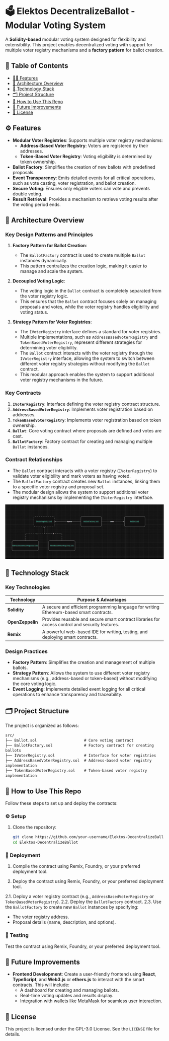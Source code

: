 # 🗳️ Elektos DecentralizeBallot - Modular Voting System

A **Solidity-based** modular voting system designed for flexibility and extensibility. This project enables decentralized voting with support for multiple voter registry mechanisms and a **factory pattern** for ballot creation.

## 📑 Table of Contents
- [🧑‍💻 Features](#️-features)
- [📐 Architecture Overview](#️-architecture-overview)
- [🎨 Technology Stack](#-technology-stack)
- [🗂️ Project Structure](#-project-structure)
- [📖 How to Use This Repo](#-how-to-use-this-repo)
- [🔮 Future Improvements](#-future-improvements)
- [📜 License](#-license)

## ⚙️ Features
- **Modular Voter Registries**: Supports multiple voter registry mechanisms:
  - **Address-Based Voter Registry**: Voters are registered by their addresses.
  - **Token-Based Voter Registry**: Voting eligibility is determined by token ownership.
- **Ballot Factory**: Simplifies the creation of new ballots with predefined proposals.
- **Event Transparency**: Emits detailed events for all critical operations, such as vote casting, voter registration, and ballot creation.
- **Secure Voting**: Ensures only eligible voters can vote and prevents double voting.
- **Result Retrieval**: Provides a mechanism to retrieve voting results after the voting period ends.

## 📐 Architecture Overview

### Key Design Patterns and Principles
1. **Factory Pattern for Ballot Creation**:
   - The `BallotFactory` contract is used to create multiple `Ballot` instances dynamically.
   - This pattern centralizes the creation logic, making it easier to manage and scale the system.

2. **Decoupled Voting Logic**:
   - The voting logic in the `Ballot` contract is completely separated from the voter registry logic.
   - This ensures that the `Ballot` contract focuses solely on managing proposals and votes, while the voter registry handles eligibility and voting status.

3. **Strategy Pattern for Voter Registries**:
   - The `IVoterRegistry` interface defines a standard for voter registries.
   - Multiple implementations, such as `AddressBasedVoterRegistry` and `TokenBasedVoterRegistry`, represent different strategies for determining voter eligibility.
   - The `Ballot` contract interacts with the voter registry through the `IVoterRegistry` interface, allowing the system to switch between different voter registry strategies without modifying the `Ballot` contract.
   - This modular approach enables the system to support additional voter registry mechanisms in the future.

### Key Contracts
1. **`IVoterRegistry`**: Interface defining the voter registry contract structure.
2. **`AddressBasedVoterRegistry`**: Implements voter registration based on addresses.
3. **`TokenBasedVoterRegistry`**: Implements voter registration based on token ownership.
4. **`Ballot`**: Core voting contract where proposals are defined and votes are cast.
5. **`BallotFactory`**: Factory contract for creating and managing multiple `Ballot` instances.

### Contract Relationships
- The `Ballot` contract interacts with a voter registry (`IVoterRegistry`) to validate voter eligibility and mark voters as having voted.
- The `BallotFactory` contract creates new `Ballot` instances, linking them to a specific voter registry and proposal set.
- The modular design allows the system to support additional voter registry mechanisms by implementing the `IVoterRegistry` interface.

![Architecture Diagram](/docs/Elektos-DecetralizeBallots.png)

## 🎨 Technology Stack

### Key Technologies
| Technology       | Purpose & Advantages                                                                                     |
|------------------|----------------------------------------------------------------------------------------------------------|
| **Solidity**     | A secure and efficient programming language for writing Ethereum-based smart contracts.                  |
| **OpenZeppelin** | Provides reusable and secure smart contract libraries for access control and security features.          |
| **Remix**        | A powerful web-based IDE for writing, testing, and deploying smart contracts.                            |

### Design Practices
- **Factory Pattern**: Simplifies the creation and management of multiple ballots.
- **Strategy Pattern**: Allows the system to use different voter registry mechanisms (e.g., address-based or token-based) without modifying the core voting logic.
- **Event Logging**: Implements detailed event logging for all critical operations to enhance transparency and traceability.

## 🗂️ Project Structure

The project is organized as follows:

```
src/
├── Ballot.sol                     # Core voting contract
├── BallotFactory.sol              # Factory contract for creating ballots
├── IVoterRegistry.sol             # Interface for voter registries
├── AddressBasedVoterRegistry.sol  # Address-based voter registry implementation
├── TokenBasedVoterRegistry.sol    # Token-based voter registry implementation
```

## 📖 How to Use This Repo

Follow these steps to set up and deploy the contracts:

### ⚙️ Setup

1. Clone the repository:
   ```sh
   git clone https://github.com/your-username/Elektos-DecentralizeBallot.git
   cd Elektos-DecentralizeBallot
   ```

### 🚀 Deployment

1. Compile the contract using Remix, Foundry, or your preferred deployment tool.

2. Deploy the contract using Remix, Foundry, or your preferred deployment tool.

2.1. Deploy a voter registry contract (e.g., `AddressBasedVoterRegistry` or `TokenBasedVoterRegistry`).
2.2. Deploy the `BallotFactory` contract.
2.3. Use the `BallotFactory` to create new `Ballot` instances by specifying:
   - The voter registry address.
   - Proposal details (name, description, and options).

### 🧪 Testing

Test the contract using Remix, Foundry, or your preferred deployment tool.

## 🔮 Future Improvements

- **Frontend Development**: Create a user-friendly frontend using **React**, **TypeScript**, and **Web3.js** or **ethers.js** to interact with the smart contracts. This will include:
  - A dashboard for creating and managing ballots.
  - Real-time voting updates and results display.
  - Integration with wallets like MetaMask for seamless user interaction.

## 📜 License

This project is licensed under the GPL-3.0 License. See the `LICENSE` file for details.
